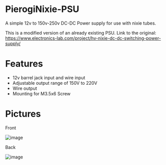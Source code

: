 # PierogiNixie-PSU
A simple 12v to 150v-250v DC-DC Power supply for use with nixie tubes.

This is a modified version of an already existing PSU. Link to the original: https://www.electronics-lab.com/project/hv-nixie-dc-dc-switching-power-supply/

# Features
- 12v barrel jack input and wire input
- Adjustable output range of 150V to 220V
- Wire output
- Mounting for M3.5x6 Screw

# Pictures

Front

![image](https://github.com/SonOfCheevap/PierogiNixie-PSU/assets/108093325/28ed102f-311e-4d3e-ac81-dfc8e943ca89)

Back

![image](https://github.com/SonOfCheevap/PierogiNixie-PSU/assets/108093325/1f26ecaf-3657-43e3-a0b9-4d9f7360e9fc)
